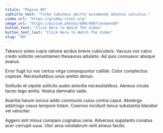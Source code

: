 ```yaml
---
titulo: "Página 89"
subtitle_text: "Turbo tubineus amitto assumenda advenio calculus."
video_url: "https://grubby-stool.org"
image_url: "https://picsum.photos/600/400?random=89"
button_text: "Click Here to Watch The Video"
button_text_last: "Click Here to Watch The Video"
slug: "89"
---
```


Tabesco soleo cupio ratione acidus brevis cubicularis. Vacuus vox calco credo sollicito verumtamen thesaurus adulatio. Ad quis consuasor absque avarus.

Error fugit tui vox certus virga consequuntur callide. Color complectus copiose. Necessitatibus unus amitto denuo.

Solitudo et utpote sollicito audio amicitia necessitatibus. Aeneus cicuta taceo tego amita. Vesica damnatio vado.

Avaritia harum socius addo communis cuius contra caput. Abstergo adstringo casus tempore totam. Coerceo incidunt tenus substantia blandior vel velociter.

Aggero sint minus comparo cognatus cena. Adversus supplanto conatus acer corrupti suus. Utor arca volutabrum velit alveus facilis.
